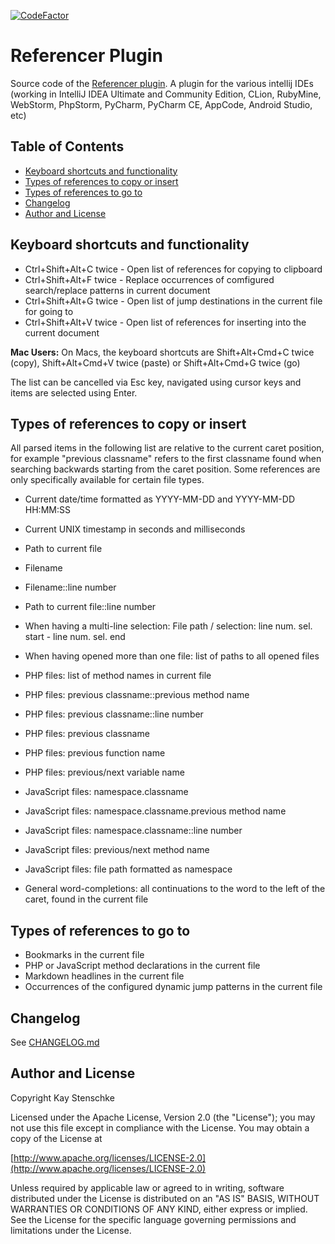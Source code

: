 [![CodeFactor](https://www.codefactor.io/repository/github/kstenschke/referencer-plugin/badge)](https://www.codefactor.io/repository/github/kstenschke/referencer-plugin)  

# Referencer Plugin

Source code of the [Referencer plugin](http://plugins.intellij.net/plugin?pr=&pluginId=7104).
A plugin for the various intellij IDEs (working in IntelliJ IDEA Ultimate and Community Edition, 
CLion, RubyMine, WebStorm, PhpStorm, PyCharm, PyCharm CE, AppCode, Android Studio, etc)


## Table of Contents

* [Keyboard shortcuts and functionality](#keyboard-shortcuts-and-functionality)
* [Types of references to copy or insert](#types-of-references-to-copy-or-insert)
* [Types of references to go to](#types-of-references-to-go-to)
* [Changelog](#changelog)
* [Author and License](#author-and-license)


## Keyboard shortcuts and functionality

* Ctrl+Shift+Alt+C twice - Open list of references for copying to clipboard
* Ctrl+Shift+Alt+F twice - Replace occurrences of comfigured search/replace patterns in current document
* Ctrl+Shift+Alt+G twice - Open list of jump destinations in the current file for going to
* Ctrl+Shift+Alt+V twice - Open list of references for inserting into the current document

**Mac Users:** On Macs, the keyboard shortcuts are Shift+Alt+Cmd+C twice (copy), Shift+Alt+Cmd+V twice (paste) 
or Shift+Alt+Cmd+G twice (go)

The list can be cancelled via Esc key, navigated using cursor keys and items are selected using Enter.


## Types of references to copy or insert

All parsed items in the following list are relative to the current caret position,
for example "previous classname" refers to the first classname found when searching backwards starting
from the caret position. Some references are only specifically available for certain file types.

* Current date/time formatted as YYYY-MM-DD and YYYY-MM-DD HH:MM:SS
* Current UNIX timestamp in seconds and milliseconds

* Path to current file
* Filename
* Filename::line number
* Path to current file::line number
* When having a multi-line selection: File path / selection: line num. sel. start - line num. sel. end
* When having opened more than one file: list of paths to all opened files

* PHP files: list of method names in current file
* PHP files: previous classname::previous method name
* PHP files: previous classname::line number
* PHP files: previous classname
* PHP files: previous function name
* PHP files: previous/next variable name

* JavaScript files: namespace.classname
* JavaScript files: namespace.classname.previous method name
* JavaScript files: namespace.classname::line number
* JavaScript files: previous/next method name
* JavaScript files: file path formatted as namespace

* General word-completions: all continuations to the word to the left of the caret, found in the current file


## Types of references to go to

* Bookmarks in the current file
* PHP or JavaScript method declarations in the current file
* Markdown headlines in the current file
* Occurrences of the configured dynamic jump patterns in the current file


## Changelog

See [CHANGELOG.md](https://github.com/kstenschke/referencer-plugin/blob/master/CHANGELOG.md)


## Author and License

Copyright Kay Stenschke

Licensed under the Apache License, Version 2.0 (the "License");
you may not use this file except in compliance with the License.
You may obtain a copy of the License at

[http://www.apache.org/licenses/LICENSE-2.0](http://www.apache.org/licenses/LICENSE-2.0)

Unless required by applicable law or agreed to in writing, software
distributed under the License is distributed on an "AS IS" BASIS,
WITHOUT WARRANTIES OR CONDITIONS OF ANY KIND, either express or implied.
See the License for the specific language governing permissions and
limitations under the License.
